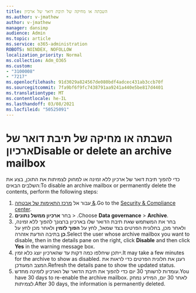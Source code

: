 ```yaml
---
title: השבתה או מחיקה של תיבת דואר של ארכיון
ms.author: v-jmathew
author: v-jmathew
manager: dansimp
audience: Admin
ms.topic: article
ms.service: o365-administration
ROBOTS: NOINDEX, NOFOLLOW
localization_priority: Normal
ms.collection: Adm_O365
ms.custom:
- "3100008"
- "7217"
ms.openlocfilehash: 91d3029a824567de080bdf4adcec431ab3ccb70f
ms.sourcegitcommit: 7fa9bf6f9fc7438791aa9241a440e5be817d4401
ms.translationtype: MT
ms.contentlocale: he-IL
ms.lasthandoff: 03/08/2021
ms.locfileid: "50525091"
---
```

# <a name="disable-or-delete-an-archive-mailbox"></a><span data-ttu-id="07842-102">השבתה או מחיקה של תיבת דואר של ארכיון</span><span class="sxs-lookup"><span data-stu-id="07842-102">Disable or delete an archive mailbox</span></span>

<span data-ttu-id="07842-103">כדי להפוך תיבת דואר של ארכיון ללא זמינה או למחוק לצמיתות את התוכן, בצע את השלבים הבאים:</span><span class="sxs-lookup"><span data-stu-id="07842-103">To disable an archive mailbox or permanently delete the contents, perform the following steps:</span></span>

1. <span data-ttu-id="07842-104">עבור אל [מרכז התאימות של אבטחה &]( https://go.microsoft.com/fwlink/p/?linkid=2077143).</span><span class="sxs-lookup"><span data-stu-id="07842-104">Go to the [Security & Compliance center]( https://go.microsoft.com/fwlink/p/?linkid=2077143).</span></span>
2. <span data-ttu-id="07842-105">בחר **ארכיון ממשל נתונים**  >  .</span><span class="sxs-lookup"><span data-stu-id="07842-105">Choose **Data governance** > **Archive**.</span></span>
3. <span data-ttu-id="07842-106">בחר את המשתמש שאת תיבת הדואר שלו בארכיון ברצונך להפוך ללא זמינה, ולאחר מכן, בחלונית הפרטים בצד שמאל, לחץ על **הפוך לזמין** ולאחר מכן לחץ על **כן** בתיבה הודעת אזהרה.</span><span class="sxs-lookup"><span data-stu-id="07842-106">Select the user whose archive mailbox you want to disable, then in the details pane on the right, click **Disable** and then click **Yes** in the warning message box.</span></span>
4. <span data-ttu-id="07842-107">ייתכן שיחלפו כמה דקות עד שהארכיון יוצג כלא זמין.</span><span class="sxs-lookup"><span data-stu-id="07842-107">It may take a few minutes for the archive to show as disabled.</span></span> <span data-ttu-id="07842-108">רענן את חלונית הפרטים כדי לראות את המצב המעודכן.</span><span class="sxs-lookup"><span data-stu-id="07842-108">Refresh the details pane to show the updated status.</span></span>
5. <span data-ttu-id="07842-109">עומדות לרשותך 30 יום כדי להפוך את תיבת הדואר של הארכיון לזמינה מחדש.</span><span class="sxs-lookup"><span data-stu-id="07842-109">You have 30 days to re-enable the archive mailbox.</span></span> <span data-ttu-id="07842-110">לאחר 30 יום, המידע נמחק לצמיתות.</span><span class="sxs-lookup"><span data-stu-id="07842-110">After 30 days, the information is permanently deleted.</span></span>
